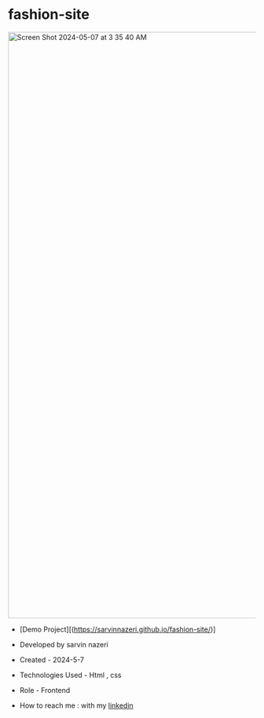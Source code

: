 # fashion-site

<img width="1194" alt="Screen Shot 2024-05-07 at 3 35 40 AM" src="https://github.com/sarvinnazeri/billiard-/assets/166671712/7ea4fcad-0dbd-4d2c-893c-6a9b46b4c5be">

- [Demo Project][(https://sarvinnazeri.github.io/fashion-site/)]

- Developed by sarvin nazeri

- Created - 2024-5-7

- Technologies Used - Html , css 

- Role - Frontend

- How to reach me : with my [linkedin](https://www.linkedin.com/in/sarvin-nazeri)
